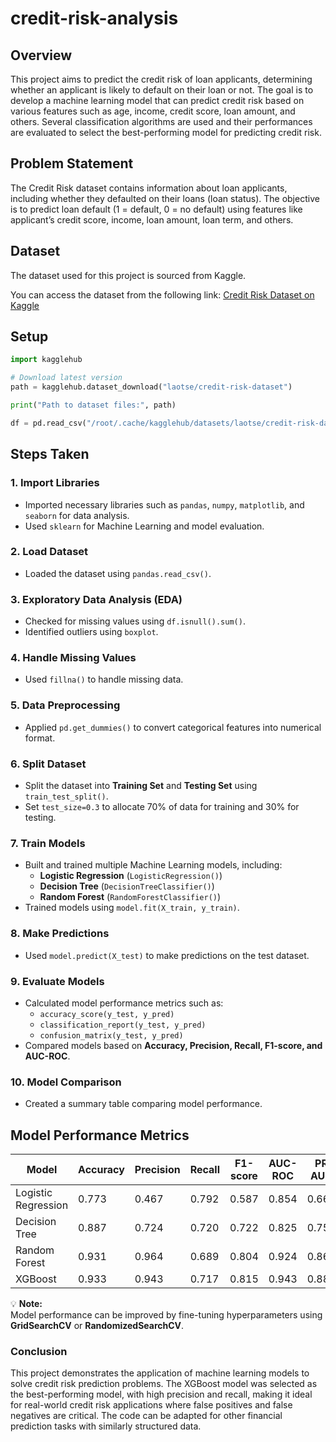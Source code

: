 # credit-risk-analysis

## Overview

This project aims to predict the credit risk of loan applicants, determining whether an applicant is likely to default on their loan or not. The goal is to develop a machine learning model that can predict credit risk based on various features such as age, income, credit score, loan amount, and others. Several classification algorithms are used and their performances are evaluated to select the best-performing model for predicting credit risk.

## Problem Statement

The Credit Risk dataset contains information about loan applicants, including whether they defaulted on their loans (loan status). The objective is to predict loan default (1 = default, 0 = no default) using features like applicant’s credit score, income, loan amount, loan term, and others.

## Dataset
The dataset used for this project is sourced from Kaggle.

You can access the dataset from the following link:
[Credit Risk Dataset on Kaggle](https://www.kaggle.com/datasets/laotse/credit-risk-dataset)

## Setup

```python
import kagglehub

# Download latest version
path = kagglehub.dataset_download("laotse/credit-risk-dataset")

print("Path to dataset files:", path)

df = pd.read_csv("/root/.cache/kagglehub/datasets/laotse/credit-risk-dataset/versions/1/credit_risk_dataset.csv")
```

## Steps Taken

### 1. Import Libraries  
- Imported necessary libraries such as `pandas`, `numpy`, `matplotlib`, and `seaborn` for data analysis.  
- Used `sklearn` for Machine Learning and model evaluation.  

### 2. Load Dataset  
- Loaded the dataset using `pandas.read_csv()`.  

### 3. Exploratory Data Analysis (EDA)  
- Checked for missing values using `df.isnull().sum()`.  
- Identified outliers using `boxplot`.  

### 4. Handle Missing Values  
- Used `fillna()` to handle missing data.  

### 5. Data Preprocessing  
- Applied  `pd.get_dummies()` to convert categorical features into numerical format.  

### 6. Split Dataset  
- Split the dataset into **Training Set** and **Testing Set** using `train_test_split()`.  
- Set `test_size=0.3` to allocate 70% of data for training and 30% for testing.  

### 7. Train Models  
- Built and trained multiple Machine Learning models, including:  
  - **Logistic Regression** (`LogisticRegression()`)  
  - **Decision Tree** (`DecisionTreeClassifier()`)  
  - **Random Forest** (`RandomForestClassifier()`)  
- Trained models using `model.fit(X_train, y_train)`.  

### 8. Make Predictions  
- Used `model.predict(X_test)` to make predictions on the test dataset.  

### 9. Evaluate Models  
- Calculated model performance metrics such as:  
  - `accuracy_score(y_test, y_pred)`  
  - `classification_report(y_test, y_pred)`  
  - `confusion_matrix(y_test, y_pred)`  
- Compared models based on **Accuracy, Precision, Recall, F1-score, and AUC-ROC**.  

### 10. Model Comparison  
- Created a summary table comparing model performance.  
<h2>Model Performance Metrics</h2>
    <table>
        <thead>
            <tr>
                <th>Model</th>
                <th>Accuracy</th>
                <th>Precision</th>
                <th>Recall</th>
                <th>F1-score</th>
                <th>AUC-ROC</th>
                <th>PR AUC</th>
            </tr>
        </thead>
        <tbody>
            <tr>
                <td>Logistic Regression</td>
                <td>0.773</td>
                <td>0.467</td>
                <td>0.792</td>
                <td>0.587</td>
                <td>0.854</td>
                <td>0.663</td>
            </tr>
            <tr>
                <td>Decision Tree</td>
                <td>0.887</td>
                <td>0.724</td>
                <td>0.720</td>
                <td>0.722</td>
                <td>0.825</td>
                <td>0.751</td>
            </tr>
            <tr>
                <td>Random Forest</td>
                <td>0.931</td>
                <td>0.964</td>
                <td>0.689</td>
                <td>0.804</td>
                <td>0.924</td>
                <td>0.867</td>
            </tr>
            <tr>
                <td>XGBoost</td>
                <td>0.933</td>
                <td>0.943</td>
                <td>0.717</td>
                <td>0.815</td>
                <td>0.943</td>
                <td>0.888</td>
            </tr>
        </tbody>
    </table>

💡 **Note:**  
Model performance can be improved by fine-tuning hyperparameters using **GridSearchCV** or **RandomizedSearchCV**.  


### Conclusion
This project demonstrates the application of machine learning models to solve credit risk prediction problems. The XGBoost model was selected as the best-performing model, with high precision and recall, making it ideal for real-world credit risk applications where false positives and false negatives are critical. The code can be adapted for other financial prediction tasks with similarly structured data.
